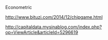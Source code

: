 Econometric

http://www.bituzi.com/2014/12/chipgame.html

http://capitaldata.mysinablog.com/index.php?op=ViewArticle&articleId=5296619

